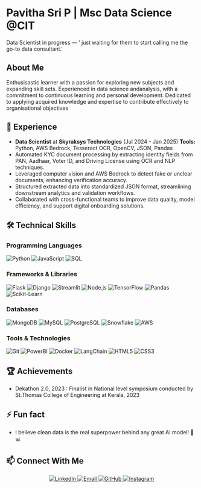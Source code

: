 # Pavitha Sri P | Msc Data Science @CIT
Data Scientist in progress — ' just waiting for them to start calling me the go-to data consultant.'

## About Me
Enthusisastic learner with a passion for exploring new subjects and expanding skill sets. Experienced in data science andanalysis, with a commitment to continuous learning and personal development. Dedicated to applying acquired knowledge and expertise to contribute effectively to organisational objectives

## 🔭 Experience
- **Data Scientist** at **Skyraksys Technologies** (Jul 2024 - Jan 2025)
**Tools:** Python, AWS Bedrock, Tesseract OCR, OpenCV, JSON, Pandas
- Automated KYC document processing by extracting identity fields from PAN, Aadhaar, Voter ID, and Driving License using OCR and NLP techniques.
- Leveraged computer vision and AWS Bedrock to detect fake or unclear documents, enhancing verification accuracy.
- Structured extracted data into standardized JSON format, streamlining downstream analytics and validation workflows.
- Collaborated with cross-functional teams to improve data quality, model efficiency, and support digital onboarding solutions.


## 🛠️ Technical Skills

### Programming Languages
![Python](https://img.shields.io/badge/-Python-3776AB?style=flat-square&logo=python&logoColor=white)
![JavaScript](https://img.shields.io/badge/-JavaScript-F7DF1E?style=flat-square&logo=javascript&logoColor=black)
![SQL](https://img.shields.io/badge/-SQL-4479A1?style=flat-square&logo=postgresql&logoColor=white)

### Frameworks & Libraries
![Flask](https://img.shields.io/badge/-Flask-000000?style=flat-square&logo=flask&logoColor=white)
![Django](https://img.shields.io/badge/-Django-092E20?style=flat-square&logo=django&logoColor=white)
![Streamlit](https://img.shields.io/badge/-Streamlit-FF4B4B?style=flat-square&logo=streamlit&logoColor=white)
![Node.js](https://img.shields.io/badge/-Node.js-339933?style=flat-square&logo=node.js&logoColor=white)
![TensorFlow](https://img.shields.io/badge/-TensorFlow-FF6F00?style=flat-square&logo=tensorflow&logoColor=white)
![Pandas](https://img.shields.io/badge/-Pandas-150458?style=flat-square&logo=pandas&logoColor=white)
![Scikit-Learn](https://img.shields.io/badge/-ScikitLearn-F7931E?style=flat-square&logo=scikit-learn&logoColor=white)

### Databases
![MongoDB](https://img.shields.io/badge/-MongoDB-47A248?style=flat-square&logo=mongodb&logoColor=white)
![MySQL](https://img.shields.io/badge/-MySQL-4479A1?style=flat-square&logo=mysql&logoColor=white)
![PostgreSQL](https://img.shields.io/badge/-PostgreSQL-336791?style=flat-square&logo=postgresql&logoColor=white)
![Snowflake](https://img.shields.io/badge/-Snowflake-29B5E8?style=flat-square&logo=snowflake&logoColor=white)
![AWS](https://img.shields.io/badge/-AWS-232F3E?style=flat-square&logo=amazon-aws&logoColor=white)

### Tools & Technologies
![Git](https://img.shields.io/badge/-Git-F05032?style=flat-square&logo=git&logoColor=white)
![PowerBI](https://img.shields.io/badge/-PowerBI-F2C811?style=flat-square&logo=power-bi&logoColor=black)
![Docker](https://img.shields.io/badge/-Docker-2496ED?style=flat-square&logo=docker&logoColor=white)
![LangChain](https://img.shields.io/badge/-LangChain-0081CB?style=flat-square&logo=chainlink&logoColor=white)
![HTML5](https://img.shields.io/badge/-HTML5-E34F26?style=flat-square&logo=html5&logoColor=white)
![CSS3](https://img.shields.io/badge/-CSS3-1572B6?style=flat-square&logo=css3&logoColor=white)

## 🏆 Achievements
- Dekathon 2.0, 2023 : Finalist in National level symposium conducted by St.Thomas College of Engineering at Kerala, 2023
  
## ⚡ Fun fact
- I believe clean data is the real superpower behind any great AI model! 🧼📊

## 📫 Connect With Me
<p align="center">
  <a href="https://linkedin.com/in/pavitha-sri-435936225" target="_blank">
    <img src="https://img.shields.io/badge/-LinkedIn-0077B5?style=for-the-badge&logo=linkedin&logoColor=white" alt="LinkedIn"/>
  </a>
  <a href="mailto:pavithasri63@gmail.com">
    <img src="https://img.shields.io/badge/-Email-D14836?style=for-the-badge&logo=gmail&logoColor=white" alt="Email"/>
  </a>
  <a href="https://github.com/pavitha16" target="_blank">
    <img src="https://img.shields.io/badge/-GitHub-181717?style=for-the-badge&logo=github&logoColor=white" alt="GitHub"/>
  </a>
  <a href="https://instagram.com/pa_vi.__" target="_blank">
    <img src="https://img.shields.io/badge/-Instagram-E4405F?style=for-the-badge&logo=instagram&logoColor=white" alt="Instagram"/>
  </a>
</p>
